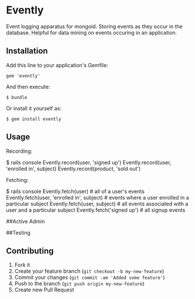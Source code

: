 # Evently

  Event logging apparatus for mongoid. Storing events as they occur in the database. Helpful for data mining on events occuring in an application.

## Installation

Add this line to your application's Gemfile:

    gem 'evently'

And then execute:

    $ bundle

Or install it yourself as:

    $ gem install evently

## Usage

Recording:

  $ rails console
  Evently.record(user, 'signed up')
  Evently.record(user, 'enrolled in', subject)
  Evently.record(product, 'sold out')
  

Fetching:

  $ rails console
  Evently.fetch(user)                               # all of a user's events
  Evently.fetch(user, 'enrolled in', subject)       # events where a user enrolled in a particular subject
  Evently.fetch(user, subject)                      # all events associated with a user and a particular subject
  Evently.fetch('signed up')                        # all signup events
 

##Active Admin


##Testing


## Contributing

1. Fork it
2. Create your feature branch (`git checkout -b my-new-feature`)
3. Commit your changes (`git commit -am 'Added some feature'`)
4. Push to the branch (`git push origin my-new-feature`)
5. Create new Pull Request

